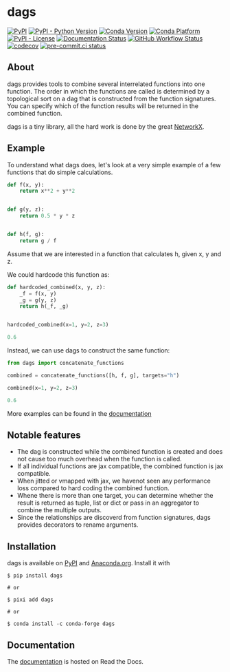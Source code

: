 # dags

<!-- start-badges -->

[![PyPI](https://img.shields.io/pypi/v/dags?color=blue)](https://pypi.org/project/dags)
[![PyPI - Python Version](https://img.shields.io/pypi/pyversions/dags)](https://pypi.org/project/dags)
[![Conda Version](https://img.shields.io/conda/vn/conda-forge/dags.svg)](https://anaconda.org/conda-forge/dags)
[![Conda Platform](https://img.shields.io/conda/pn/conda-forge/dags.svg)](https://anaconda.org/conda-forge/dags)
[![PyPI - License](https://img.shields.io/pypi/l/dags)](https://pypi.org/project/dags)
[![Documentation Status](https://readthedocs.org/projects/dags/badge/?version=latest)](https://dags.readthedocs.io/en/latest)
[![GitHub Workflow Status](https://img.shields.io/github/workflow/status/OpenSourceEconomics/dags/main/main)](https://github.com/OpenSourceEconomics/dags/actions?query=branch%3Amain)
[![codecov](https://codecov.io/gh/OpenSourceEconomics/dags/graph/badge.svg?token=jKu3vvz98M)](https://codecov.io/gh/OpenSourceEconomics/dags)
[![pre-commit.ci status](https://results.pre-commit.ci/badge/github/OpenSourceEconomics/dags/main.svg)](https://results.pre-commit.ci/latest/github/OpenSourceEconomics/dags/main)

<!-- end-badges -->

## About

dags provides tools to combine several interrelated functions into one function. The
order in which the functions are called is determined by a topological sort on a dag
that is constructed from the function signatures. You can specify which of the function
results will be returned in the combined function.

dags is a tiny library, all the hard work is done by the great
[NetworkX](https://networkx.org/documentation/stable/tutorial.html).

## Example

To understand what dags does, let's look at a very simple example of a few functions
that do simple calculations.

```python
def f(x, y):
    return x**2 + y**2


def g(y, z):
    return 0.5 * y * z


def h(f, g):
    return g / f
```

Assume that we are interested in a function that calculates h, given x, y and z.

We could hardcode this function as:

```python
def hardcoded_combined(x, y, z):
    _f = f(x, y)
    _g = g(y, z)
    return h(_f, _g)


hardcoded_combined(x=1, y=2, z=3)
```

```python
0.6
```

Instead, we can use dags to construct the same function:

```python
from dags import concatenate_functions

combined = concatenate_functions([h, f, g], targets="h")

combined(x=1, y=2, z=3)
```

```python
0.6
```

More examples can be found in the
[documentation](https://dags.readthedocs.io/en/latest/#)

## Notable features

- The dag is constructed while the combined function is created and does not cause too
  much overhead when the function is called.
- If all individual functions are jax compatible, the combined function is jax
  compatible.
- When jitted or vmapped with jax, we havenot seen any performance loss compared to hard
  coding the combined function.
- Whene there is more than one target, you can determine whether the result is returned
  as tuple, list or dict or pass in an aggregator to combine the multiple outputs.
- Since the relationships are discoverd from function signatures, dags provides
  decorators to rename arguments.

## Installation

dags is available on [PyPI](https://pypi.org/project/dags) and
[Anaconda.org](https://anaconda.org/conda-forge/dags). Install it with

```console
$ pip install dags

# or

$ pixi add dags

# or

$ conda install -c conda-forge dags
```

## Documentation

The [documentation](https://dags.readthedocs.io/en/latest/#) is hosted on Read the Docs.
